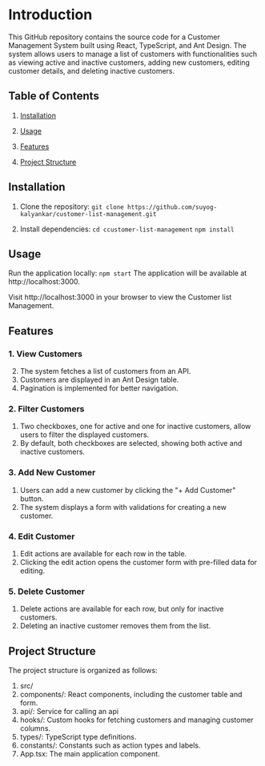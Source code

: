 # Introduction
This GitHub repository contains the source code for a Customer Management System built using React, TypeScript, and Ant Design. The system allows users to manage a list of customers with functionalities such as viewing active and inactive customers, adding new customers, editing customer details, and deleting inactive customers.

## Table of Contents
1. [Installation](link)

2. [Usage](link)

3. [Features](link)

4. [Project Structure](link)

## Installation
1. Clone the repository:
```git clone https://github.com/suyog-kalyankar/customer-list-management.git```

2. Install dependencies:
```cd ccustomer-list-management```
```npm install```
## Usage
Run the application locally:
```npm start```
The application will be available at http://localhost:3000.

Visit http://localhost:3000 in your browser to view the Customer list Management.

## Features
### 1. View Customers
2. The system fetches a list of customers from an API.
3. Customers are displayed in an Ant Design table.
4. Pagination is implemented for better navigation.

### 2. Filter Customers
1. Two checkboxes, one for active and one for inactive customers, allow users to filter the displayed customers.
2. By default, both checkboxes are selected, showing both active and inactive customers.

### 3. Add New Customer
1. Users can add a new customer by clicking the "+ Add Customer" button.
2. The system displays a form with validations for creating a new customer.

### 4. Edit Customer
1. Edit actions are available for each row in the table.
2. Clicking the edit action opens the customer form with pre-filled data for editing.

### 5. Delete Customer
1. Delete actions are available for each row, but only for inactive customers.
2. Deleting an inactive customer removes them from the list.

## Project Structure
The project structure is organized as follows:

1. src/
2. components/: React components, including the customer table and form.
3. api/: Service for calling an api
4. hooks/: Custom hooks for fetching customers and managing customer columns.
5. types/: TypeScript type definitions.
6. constants/: Constants such as action types and labels.
7. App.tsx: The main application component.


